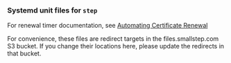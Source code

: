 ### Systemd unit files for `step`

For renewal timer documentation, see [Automating Certificate Renewal](https://smallstep.com/docs/step-ca/renewal)

For convenience, these files are redirect targets in the files.smallstep.com S3 bucket.
If you change their locations here, please update the redirects in that bucket.
